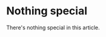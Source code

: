 <!---
{
	"date": "2017-01-31 23:21",
	"more": "Read more on Nothing special",

	"page": "article"
}
-->
# Nothing special

There's nothing special in this article.
